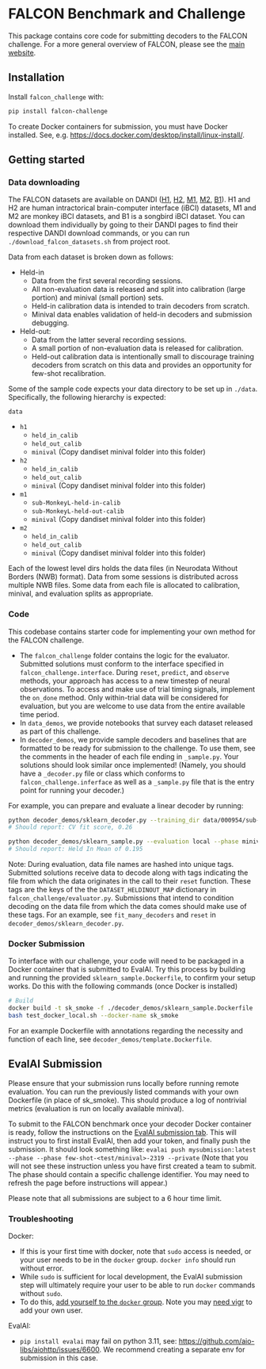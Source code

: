 # FALCON Benchmark and Challenge

This package contains core code for submitting decoders to the FALCON challenge. For a more general overview of FALCON, please see the [main website](https://snel-repo.github.io/falcon/).

## Installation
Install `falcon_challenge` with:

```bash
pip install falcon-challenge
```

To create Docker containers for submission, you must have Docker installed.
See, e.g. https://docs.docker.com/desktop/install/linux-install/.

## Getting started

### Data downloading
The FALCON datasets are available on DANDI ([H1](https://dandiarchive.org/dandiset/000954?search=falcon&pos=3), [H2](https://dandiarchive.org/dandiset/000950?search=falcon&pos=4), [M1](https://dandiarchive.org/dandiset/000941?search=falcon&pos=1), [M2](https://dandiarchive.org/dandiset/000953?search=falcon&pos=2), [B1](https://dandiarchive.org/dandiset/001046)). H1 and H2 are human intractorical brain-computer interface (iBCI) datasets, M1 and M2 are monkey iBCI datasets, and B1 is a songbird iBCI dataset. You can download them individually by going to their DANDI pages to find their respective DANDI download commands, or you can run `./download_falcon_datasets.sh` from project root.

Data from each dataset is broken down as follows:

- Held-in
    - Data from the first several recording sessions.
    - All non-evaluation data is released and split into calibration (large portion) and minival (small portion) sets.
    - Held-in calibration data is intended to train decoders from scratch.
    - Minival data enables validation of held-in decoders and submission debugging.
- Held-out:
    - Data from the latter several recording sessions.
    - A small portion of non-evaluation data is released for calibration.
    - Held-out calibration data is intentionally small to discourage training decoders from scratch on this data and provides an opportunity for few-shot recalibration.

Some of the sample code expects your data directory to be set up in `./data`. Specifically, the following hierarchy is expected:

`data`
- `h1`
    - `held_in_calib`
    - `held_out_calib`
    - `minival` (Copy dandiset minival folder into this folder)
- `h2`
    - `held_in_calib`
    - `held_out_calib`
    - `minival` (Copy dandiset minival folder into this folder)
- `m1`
    - `sub-MonkeyL-held-in-calib`
    - `sub-MonkeyL-held-out-calib`
    - `minival` (Copy dandiset minival folder into this folder)
- `m2`
    - `held_in_calib`
    - `held_out_calib`
    - `minival` (Copy dandiset minival folder into this folder)
<!-- - `b1`
    - `held_in_calib`
    - `held_out_calib`
    - `minival` (Copy dandiset minival folder into this folder) -->

Each of the lowest level dirs holds the data files (in Neurodata Without Borders (NWB) format). Data from some sessions is distributed across multiple NWB files. Some data from each file is allocated to calibration, minival, and evaluation splits as appropriate.

### Code
This codebase contains starter code for implementing your own method for the FALCON challenge.
- The `falcon_challenge` folder contains the logic for the evaluator. Submitted solutions must conform to the interface specified in `falcon_challenge.interface`. During `reset`, `predict`, and `observe` methods, your approach has access to a new timestep of neural observations. To access and make use of trial timing signals, implement the `on_done` method. Only within-trial data will be considered for evaluation, but you are welcome to use data from the entire available time period.
- In `data_demos`, we provide notebooks that survey each dataset released as part of this challenge.
- In `decoder_demos`, we provide sample decoders and baselines that are formatted to be ready for submission to the challenge. To use them, see the comments in the header of each file ending in `_sample.py`. Your solutions should look similar once implemented! (Namely, you should have a `_decoder.py` file or class which conforms to `falcon_challenge.inferface` as well as a `_sample.py` file that is the entry point for running your decoder.)

For example, you can prepare and evaluate a linear decoder by running:
```bash
python decoder_demos/sklearn_decoder.py --training_dir data/000954/sub-HumanPitt-held-in-calib/ --calibration_dir data/000954/sub-HumanPitt-held-out-calib/ --mode all --task h1
# Should report: CV fit score, 0.26

python decoder_demos/sklearn_sample.py --evaluation local --phase minival --split h1
# Should report: Held In Mean of 0.195
```

Note: During evaluation, data file names are hashed into unique tags. Submitted solutions receive data to decode along with tags indicating the file from which the data originates in the call to their `reset` function. These tags are the keys of the the `DATASET_HELDINOUT_MAP` dictionary in `falcon_challenge/evaluator.py`. Submissions that intend to condition decoding on the data file from which the data comes should make use of these tags. For an example, see `fit_many_decoders` and `reset` in `decoder_demos/sklearn_decoder.py`.

### Docker Submission
To interface with our challenge, your code will need to be packaged in a Docker container that is submitted to EvalAI. Try this process by building and running the provided `sklearn_sample.Dockerfile`, to confirm your setup works. Do this with the following commands (once Docker is installed)
```bash
# Build
docker build -t sk_smoke -f ./decoder_demos/sklearn_sample.Dockerfile .
bash test_docker_local.sh --docker-name sk_smoke
```

For an example Dockerfile with annotations regarding the necessity and function of each line, see `decoder_demos/template.Dockerfile`.

## EvalAI Submission
Please ensure that your submission runs locally before running remote evaluation. You can run the previously listed commands with your own Dockerfile (in place of sk_smoke). This should produce a log of nontrivial metrics (evaluation is run on locally available minival).

To submit to the FALCON benchmark once your decoder Docker container is ready, follow the instructions on the [EvalAI submission tab]((https://eval.ai/web/challenges/challenge-page/2319/submission)). This will instruct you to first install EvalAI, then add your token, and finally push the submission. It should look something like:
`
evalai push mysubmission:latest --phase --phase few-shot-<test/minival>-2319 --private
`
(Note that you will not see these instruction unless you have first created a team to submit. The phase should contain a specific challenge identifier. You may need to refresh the page before instructions will appear.)

Please note that all submissions are subject to a 6 hour time limit.

### Troubleshooting
Docker:
- If this is your first time with docker, note that `sudo` access is needed, or your user needs to be in the `docker` group. `docker info` should run without error.
- While `sudo` is sufficient for local development, the EvalAI submission step will ultimately require your user to be able to run `docker` commands without `sudo`.
- To do this, [add yourself to the `docker` group](https://docs.docker.com/engine/install/linux-postinstall/). Note you may [need vigr](https://askubuntu.com/questions/964040/usermod-says-account-doesnt-exist-but-adduser-says-it-does) to add your own user.

EvalAI:
- `pip install evalai` may fail on python 3.11, see: https://github.com/aio-libs/aiohttp/issues/6600. We recommend creating a separate env for submission in this case.

